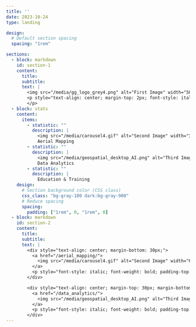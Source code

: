 ```yaml
---
title: ''
date: 2023-10-24
type: landing

design:
  # Default section spacing
  spacing: "1rem"

sections:
  - block: markdown
    id: section-1
    content:
      title: 
      subtitle: 
      text: |
        <img src="/media/gg_logo_grey4.png" alt="First Image" width="500">
        <p style="text-align: center; margin-top: 2px; font-style: italic;">
        </p>
  - block: stats
    content:
      items:
        - statistic: ""
          description: |
            <img src="/media/carousel4.gif" alt="Second Image" width="300" style="display: block; margin: auto;">
            Aerial Mapping
        - statistic: ""
          description: |
            <img src="/media/geospatial_desktop_AI.png" alt="Third Image" width="300" style="display: block; margin: auto;">
            Data Analytics
        - statistic: ""
          description: |
            Education & Training
    design:
      # Section background color (CSS class)
      css_class: "bg-gray-100 dark:bg-gray-900"
      # Reduce spacing
      spacing:
        padding: ["1rem", 0, "1rem", 0]
  - block: markdown
    id: section-2
    content:
      title: 
      subtitle: 
      text: |
        <div style="text-align: center; margin-bottom: 30px;">
          <a href="/aerial_mapping/">
            <img src="/media/carousel4.gif" alt="Second Image" width="600" style="display: block;">
          </a>
          <p style="font-style: italic; font-weight: bold; padding-top: 2px; line-height: 1.2;">Aerial Mapping</p>
        </div>

        <div style="text-align: center; margin-top: 30px; margin-bottom: 15px;">
          <a href="/data_analytics/">
            <img src="/media/geospatial_desktop_AI.png" alt="Third Image" width="600" style="display: block;">
          </a>
          <p style="font-style: italic; font-weight: bold; padding-top: 2px; line-height: 1.2;">Data Analytics & ML</p>
        </div>
---
```

